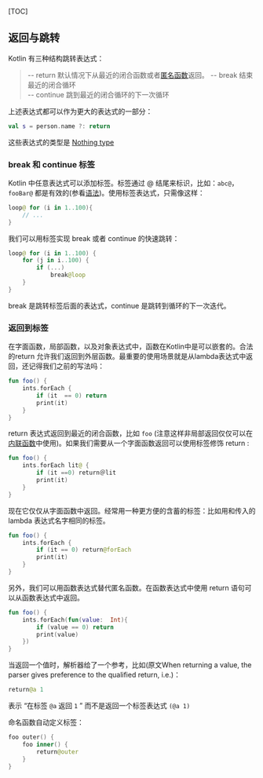 [TOC]

## 返回与跳转

Kotlin 有三种结构跳转表达式：

> -- return 默认情况下从最近的闭合函数或者[匿名函数](https://kotlinlang.org/docs/reference/lambdas.html#anonymous-functions)返回。
> -- break 结束最近的闭合循环  
> -- continue 跳到最近的闭合循环的下一次循环  

上述表达式都可以作为更大的表达式的一部分：

```kotlin
val s = person.name ?: return
```

这些表达式的类型是 [Nothing type](http://kotlinlang.org/docs/reference/exceptions.html#the-nothing-type)

### break 和 continue 标签
Kotlin 中任意表达式可以添加标签。标签通过 @ 结尾来标识，比如：`abc@`，`fooBar@` 都是有效的(参看[语法](http://kotlinlang.org/docs/reference/grammar.html#label))。使用标签表达式，只需像这样：

```kotlin
loop@ for (i in 1..100){
	// ...
}
```

我们可以用标签实现 break 或者 continue 的快速跳转：

```kotlin
loop@ for (i in 1..100) {
	for (j in i..100) {
		if (...)
			break@loop
	}
}
```

break 是跳转标签后面的表达式，continue 是跳转到循环的下一次迭代。

###  返回到标签


在字面函数，局部函数，以及对象表达式中，函数在Kotlin中是可以嵌套的。合法的return 允许我们返回到外层函数。最重要的使用场景就是从lambda表达式中返回，还记得我们之前的写法吗：

```kotlin
fun foo() {
	ints.forEach {
		if (it  == 0) return
		print(it)
	}
}
```

return 表达式返回到最近的闭合函数，比如 `foo` (注意这样非局部返回仅仅可以在[内联函数](http://kotlinlang.org/docs/reference/inline-functions.html)中使用)。如果我们需要从一个字面函数返回可以使用标签修饰 return :

```kotlin
fun foo() {
	ints.forEach lit@ {
		if (it ==0) return＠lit
		print(it)
	}
}
```

现在它仅仅从字面函数中返回。经常用一种更方便的含蓄的标签：比如用和传入的 lambda 表达式名字相同的标签。

```kotlin
fun foo() {
	ints.forEach {
		if (it == 0) return@forEach
		print(it)
	}
}
```

另外，我们可以用函数表达式替代匿名函数。在函数表达式中使用 return 语句可以从函数表达式中返回。

```kotlin
fun foo() {
	ints.forEach(fun(value:  Int){
		if (value == 0) return
		print(value)
	})
}
```


当返回一个值时，解析器给了一个参考，比如(原文When returning a value, the parser gives preference to the qualified return, i.e.)：

```kotlin
return@a 1
```

表示 “在标签 `@a` 返回 `1` ” 而不是返回一个标签表达式 `(@a 1)`

命名函数自动定义标签：

```kotlin
foo outer() {
	foo inner() {
		return@outer
	}
}
```
